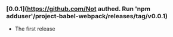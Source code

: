 ### [0.0.1](https://github.com/Not authed.  Run &#39;npm adduser&#39;/project-babel-webpack/releases/tag/v0.0.1)

- The first release